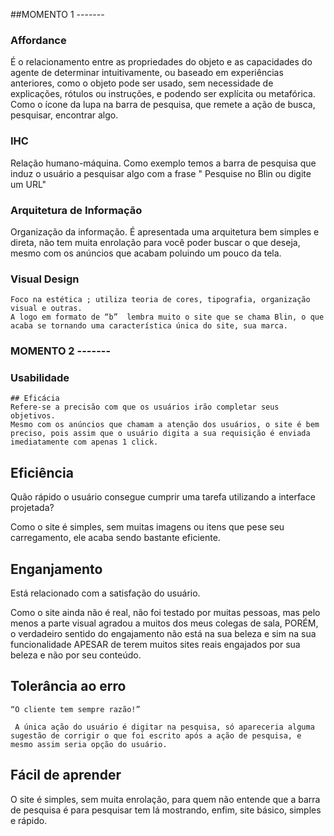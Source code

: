 ##MOMENTO 1 -------
### Affordance
  É o relacionamento entre as propriedades do objeto e as capacidades do agente de determinar intuitivamente, 
  ou baseado em experiências anteriores, como o objeto pode ser usado, sem necessidade de explicações, rótulos ou instruções, e 
  podendo ser explícita ou metafórica.
  Como o ícone da lupa na barra de pesquisa, que remete a ação de busca, pesquisar, encontrar algo.
  
### IHC
  Relação humano-máquina.
  Como exemplo temos a barra de pesquisa que induz o usuário a pesquisar algo com a frase " Pesquise no Blin ou digite um URL"
   
### Arquitetura de Informação
  Organização da informação.
  É apresentada uma arquitetura bem simples e direta, não tem muita enrolação para você poder buscar o que deseja, mesmo com os anúncios que acabam poluindo um pouco da tela.

### Visual Design
	Foco na estética ; utiliza teoria de cores, tipografia, organização visual e outras.
	A logo em formato de “b”  lembra muito o site que se chama Blin, o que acaba se tornando uma característica única do site, sua marca.

### MOMENTO 2 -------
  ### Usabilidade  
	## Eficácia
	Refere-se a precisão com que os usuários irão completar seus objetivos.
	Mesmo com os anúncios que chamam a atenção dos usuários, o site é bem preciso, pois assim que o usuário digita a sua requisição é enviada imediatamente com apenas 1 click.
## Eficiência	
Quão rápido o usuário consegue cumprir uma tarefa utilizando a interface projetada?

Como o site é simples, sem muitas imagens ou itens que pese seu carregamento, ele acaba sendo bastante eficiente.

## Enganjamento
Está relacionado com a satisfação do usuário.

Como o site ainda não é real, não foi testado por muitas pessoas, mas pelo menos a parte visual agradou a muitos dos meus colegas de sala, PORÉM, o verdadeiro sentido do engajamento não está na sua beleza e sim na sua funcionalidade APESAR de terem muitos sites reais engajados por sua beleza e não por seu conteúdo.
 

## Tolerância ao erro
	“O cliente tem sempre razão!”
	
	 A única ação do usuário é digitar na pesquisa, só apareceria alguma sugestão de corrigir o que foi escrito após a ação de pesquisa, e mesmo assim seria opção do usuário.


## Fácil de aprender
O site é simples, sem muita enrolação, para quem não entende que a barra de pesquisa é para pesquisar tem lá mostrando, enfim, site básico, simples e rápido.



